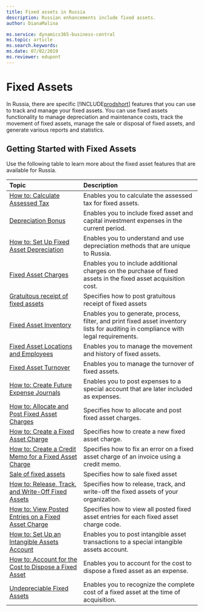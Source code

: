```yaml
---
title: Fixed assets in Russia
description: Russian enhancements include fixed assets.
author: DianaMalina

ms.service: dynamics365-business-central
ms.topic: article
ms.search.keywords:
ms.date: 07/02/2019
ms.reviewer: edupont
---
```


# Fixed Assets

In Russia, there are specific [!INCLUDE[prodshort](../../includes/prodshort.md)] features that you can use to track and manage your fixed assets. You can use fixed assets functionality to manage depreciation and maintenance costs, track the movement of fixed assets, manage the sale or disposal of fixed assets, and generate various reports and statistics.

 

## Getting Started with Fixed Assets

 

Use the following table to learn more about the fixed asset features that are available for Russia.

 

| Topic                                                     | Description                                                  |
| :-------------------------------------------------------- | :----------------------------------------------------------- |
| [How to: Calculate Assessed Tax](How-to-Calculate-Assessed-Tax.md)                        | Enables you to calculate the assessed tax for fixed assets.  |
| [Depreciation Bonus](Depreciation-Bonus.md)                                    | Enables you to include fixed asset and capital investment expenses in the current period. |
| [How to: Set Up Fixed Asset Depreciation](../../fa-how-setup-depreciation)               | Enables you to understand and use depreciation methods that are unique to Russia. |
| [Fixed Asset Charges](Fixed-Asset-Charges.md)                                   | Enables you to include additional charges on the purchase of fixed assets in the fixed asset acquisition cost. |
|[Gratuitous receipt of fixed assets](Gratuitous-receipt-of-fixed-assets.md)| Specifies how to post gratuitous receipt of fixed assets|
| [Fixed Asset Inventory](Fixed-Asset-Inventory.md)                                 | Enables you to generate, process, filter, and print fixed asset inventory lists for auditing in compliance with legal requirements. |
| [Fixed Asset Locations and Employees](Fixed-Asset-Locations-and-Employees.md)                   | Enables you to manage the movement and history of fixed assets. |
| [Fixed Asset Turnover](Fixed-Asset-Turnover.md)                                  | Enables you to manage the turnover of fixed assets.          |
| [How to: Create Future Expense Journals](How-to-Create-Future-Expense-Journals.md)                | Enables you to post expenses to a special account that are later included as expenses. |
| [How to: Allocate and Post Fixed Asset Charges]()         | Specifies how to allocate and post fixed asset charges.      |
| [How to: Create a Fixed Asset Charge](How-to-Create-a-Fixed-Asset-Charge.md)                   | Specifies how to create a new fixed asset charge.            |
| [How to: Create a Credit Memo for a Fixed Asset Charge](How-to-Create-a-Credit-Memo-for-a-Fixed-Asset-Charge.md) | Specifies how to fix an error on a fixed asset charge of an invoice using a credit memo. |
|[Sale of fixed assets](Sale-of-fixed-assets.md)|Specifies how to sale fixed asset|
| [How to: Release, Track, and Write-Off Fixed Assets](How-to-Release%2C-Track%2C-and-Write-Off-Fixed-Assets.md)    | Specifies how to release, track, and write-off the fixed assets of your organization. |
| [How to: View Posted Entries on a Fixed Asset Charge](How-to-View-Posted-Entries-on-a-Fixed-Asset-Charge.md)   | Specifies how to view all posted fixed asset entries for each fixed asset charge code. |
| [How to: Set Up an Intangible Assets Account](How-to-Set-Up-an-Intangible-Assets-Account.md)           | Enables you to post intangible asset transactions to a special intangible assets account. |
| [How to: Account for the Cost to Dispose a Fixed Asset](How-to-Account-for-the-Cost-to-Dispose-a-Fixed-Asset.md) | Enables you to account for the cost to dispose a fixed asset as an expense. |
| [Undepreciable Fixed Assets](Undepreciable-Fixed-Assets.md)                            | Enables you to recognize the complete cost of a fixed asset at the time of acquisition. |
